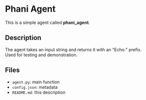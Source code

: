 # Phani Agent

This is a simple agent called **phani_agent**.

## Description

The agent takes an input string and returns it with an "Echo:" prefix.  
Used for testing and demonstration.

## Files

- `agent.py`: main function
- `config.json`: metadata
- `README.md`: this description
